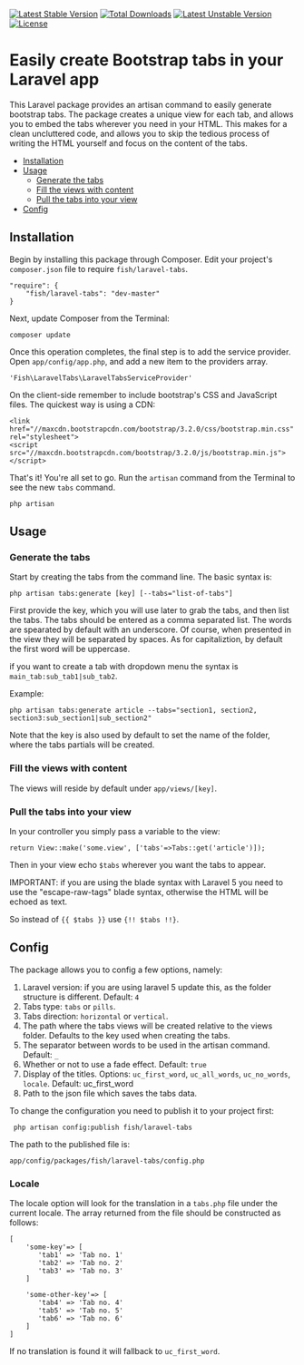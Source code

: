[![Latest Stable Version](https://poser.pugx.org/fish/laravel-tabs/v/stable.svg)](https://packagist.org/packages/fish/laravel-tabs) [![Total Downloads](https://poser.pugx.org/fish/laravel-tabs/downloads.svg)](https://packagist.org/packages/fish/laravel-tabs) [![Latest Unstable Version](https://poser.pugx.org/fish/laravel-tabs/v/unstable.svg)](https://packagist.org/packages/fish/laravel-tabs) [![License](https://poser.pugx.org/fish/laravel-tabs/license.svg)](https://packagist.org/packages/fish/laravel-tabs)

# Easily create Bootstrap tabs in your Laravel app

This Laravel package provides an artisan command to easily generate bootstrap tabs.
The package creates a unique view for each tab, and allows you to embed the tabs wherever you need in your HTML.
This makes for a clean uncluttered code, and allows you to skip the tedious process of writing the HTML yourself and focus on the content of the tabs.

- [Installation](#installation)
- [Usage](#usage)
    - [Generate the tabs](#generate-the-tabs)
    - [Fill the views with content](#fill-the-views-with-content)
    - [Pull the tabs into your view](#pull-the-tabs-into-your-view)
- [Config](#config)

## Installation

Begin by installing this package through Composer. Edit your project's `composer.json` file to require `fish/laravel-tabs`.

	"require": {
		"fish/laravel-tabs": "dev-master"
	}

Next, update Composer from the Terminal:

    composer update

Once this operation completes, the final step is to add the service provider. Open `app/config/app.php`, and add a new item to the providers array.

    'Fish\LaravelTabs\LaravelTabsServiceProvider'

On the client-side remember to include bootstrap's CSS and JavaScript files. The quickest way is using a CDN:

    <link href="//maxcdn.bootstrapcdn.com/bootstrap/3.2.0/css/bootstrap.min.css" rel="stylesheet">
    <script src="//maxcdn.bootstrapcdn.com/bootstrap/3.2.0/js/bootstrap.min.js"></script>

That's it! You're all set to go. Run the `artisan` command from the Terminal to see the new `tabs` command.

    php artisan

## Usage

### Generate the tabs

Start by creating the tabs from the command line.
The basic syntax is:

    php artisan tabs:generate [key] [--tabs="list-of-tabs"]

First provide the key, which you will use later to grab the tabs, and then list the tabs.
The tabs should be entered as a comma separated list. The words are spearated by default with an underscore.
Of course, when presented in the view they will be separated by spaces. As for capitaliztion, by default the first word will be uppercase.

if you want to create a tab with dropdown menu the syntax is `main_tab:sub_tab1|sub_tab2`.

Example:

    php artisan tabs:generate article --tabs="section1, section2, section3:sub_section1|sub_section2"

Note that the key is also used by default to set the name of the folder, where the tabs partials will be created.

### Fill the views with content

The views will reside by default under `app/views/[key]`.

### Pull the tabs into your view

In your controller you simply pass a variable to the view:

    return View::make('some.view', ['tabs'=>Tabs::get('article')]);

Then in your view echo `$tabs` wherever you want the tabs to appear.

IMPORTANT: if you are using the blade syntax with Laravel 5 you need to use the "escape-raw-tags" blade syntax, otherwise the HTML will be echoed as text.

So instead of `{{ $tabs }}` use `{!! $tabs !!}`.

## Config

The package allows you to config a few options, namely:

1. Laravel version: if you are using laravel 5 update this, as the folder structure is different. Default: `4`
2. Tabs type: `tabs` or `pills`.
3. Tabs direction: `horizontal` or `vertical`.
4. The path where the tabs views will be created relative to the views folder. Defaults to the key used when creating the tabs.
5. The separator between words to be used in the artisan command. Default: `_`
6. Whether or not to use a fade effect. Default: `true`
7. Display of the titles. Options: `uc_first_word`, `uc_all_words`, `uc_no_words`, `locale`. Default: uc_first_word
8. Path to the json file which saves the tabs data.

To change the configuration you need to publish it to your project first:

     php artisan config:publish fish/laravel-tabs

The path to the published file is:

    app/config/packages/fish/laravel-tabs/config.php

### Locale

The locale option will look for the translation in a `tabs.php` file under the current locale.
The array returned from the file should be constructed as follows:

    [
        'some-key'=> [
           'tab1' => 'Tab no. 1'
           'tab2' => 'Tab no. 2'
           'tab3' => 'Tab no. 3'
        ]

        'some-other-key'=> [
           'tab4' => 'Tab no. 4'
           'tab5' => 'Tab no. 5'
           'tab6' => 'Tab no. 6'
        ]
    ]

If no translation is found it will fallback to `uc_first_word`.